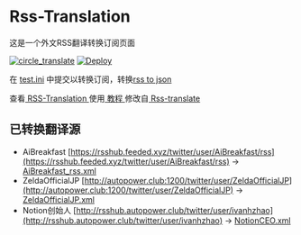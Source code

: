 # Rss-Translation

这是一个外文RSS翻译转换订阅页面 

[![circle_translate](https://github.com/tjsky/Rss-Translation/actions/workflows/circle_translate.yml/badge.svg)](https://github.com/tjsky/Rss-Translation/actions/workflows/circle_translate.yml)
[![Deploy](https://github.com/tjsky/Rss-Translation/actions/workflows/jekyll-gh-pages.yml/badge.svg)](https://github.com/tjsky/Rss-Translation/actions/workflows/jekyll-gh-pages.yml)

在 [test.ini](https://github.com/tjsky/Rss-Translation/blob/main/test.ini) 中提交以转换订阅，转换[rss to json](https://rss2json.com/)

查看[ RSS-Translation ](https://tjsky.github.io/RSS-Translation)使用[ 教程 ](https://www.tjsky.net/tutorial/644)修改自[ Rss-translate ](https://github.com/rcy1314/Rss-Translation/)

## 已转换翻译源

 - AiBreakfast [https://rsshub.feeded.xyz/twitter/user/AiBreakfast/rss](https://rsshub.feeded.xyz/twitter/user/AiBreakfast/rss) -> [AiBreakfast_rss.xml](rss/AiBreakfast_rss.xml)
 - ZeldaOfficialJP [http://autopower.club:1200/twitter/user/ZeldaOfficialJP](http://autopower.club:1200/twitter/user/ZeldaOfficialJP) -> [ZeldaOfficialJP.xml](rss/ZeldaOfficialJP.xml)
 - Notion创始人 [http://rsshub.autopower.club/twitter/user/ivanhzhao](http://rsshub.autopower.club/twitter/user/ivanhzhao) -> [NotionCEO.xml](rss/NotionCEO.xml)
